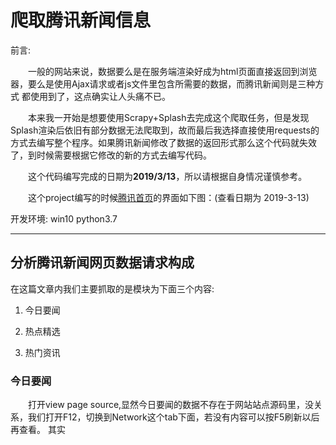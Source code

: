 # 爬取腾讯新闻信息

前言:

　　一般的网站来说，数据要么是在服务端渲染好成为html页面直接返回到浏览器，要么是使用Ajax请求或者js文件里包含所需要的数据，而腾讯新闻则是三种方式
都使用到了，这点确实让人头痛不已。

　　本来我一开始是想要使用Scrapy+Splash去完成这个爬取任务，但是发现Splash渲染后依旧有部分数据无法爬取到，故而最后我选择直接使用requests的方式去编写整个程序。如果腾讯新闻修改了数据的返回形式那么这个代码就失效了，到时候需要根据它修改的新的方式去编写代码。

　　这个代码编写完成的日期为**2019/3/13**，所以请根据自身情况谨慎参考。

　　这个project编写的时候[腾讯首页](https://news.qq.com/)的界面如下图：(查看日期为 2019-3-13)



开发环境: win10 python3.7 
***
## 分析腾讯新闻网页数据请求构成

在这篇文章内我们主要抓取的是模块为下面三个内容:
1. 今日要闻

2. 热点精选

3. 热门资讯

### 今日要闻
　　打开view page source,显然今日要闻的数据不存在于网站站点源码里，没关系，我们打开F12，切换到Network这个tab下面，若没有内容可以按F5刷新以后再查看。
 其实







